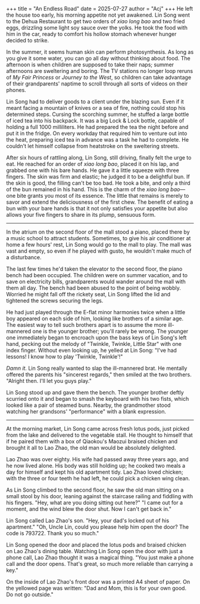 +++
title = "An Endless Road"
date = 2025-07-27
author = "Acj"
+++
He left the house too early, his morning appetite not yet awakened. Lin Song went to the Dehua Restaurant to get two orders of *xiao long bao* and two fried eggs, drizzling some light soy sauce over the yolks. He took the food with him in the car, ready to comfort his hollow stomach whenever hunger decided to strike.

In the summer, it seems human skin can perform photosynthesis. As long as you give it some water, you can go all day without thinking about food. The afternoon is when children are supposed to take their naps; summer afternoons are sweltering and boring. The TV stations no longer loop reruns of *My Fair Princess* or *Journey to the West*, so children can take advantage of their grandparents' naptime to scroll through all sorts of videos on their phones.

Lin Song had to deliver goods to a client under the blazing sun. Even if it meant facing a mountain of knives or a sea of fire, nothing could stop his determined steps. Cursing the scorching summer, he stuffed a large bottle of iced tea into his backpack. It was a big Lock & Lock bottle, capable of holding a full 1000 milliliters. He had prepared the tea the night before and put it in the fridge. On every workday that required him to venture out into the heat, preparing iced tea in advance was a task he had to complete. He couldn't let himself collapse from heatstroke on the sweltering streets.

After six hours of rattling along, Lin Song, still driving, finally felt the urge to eat. He reached for an order of *xiao long bao*, placed it on his lap, and grabbed one with his bare hands. He gave it a little squeeze with three fingers. The skin was firm and elastic; he judged it to be a delightful bun. If the skin is good, the filling can't be too bad. He took a bite, and only a third of the bun remained in his hand. This is the charm of the *xiao long bao*—one bite grants you most of its essence. The little that remains is merely to savor and extend the deliciousness of the first chew. The benefit of eating a bun with your bare hands is that it not only satisfies your appetite but also allows your five fingers to share in its plump, sensuous form.

***

In the atrium on the second floor of the mall stood a piano, placed there by a music school to attract students. Sometimes, to give his air conditioner at home a few hours' rest, Lin Song would go to the mall to play. The mall was vast and empty, so even if he played with gusto, he wouldn't make much of a disturbance.

The last few times he'd taken the elevator to the second floor, the piano bench had been occupied. The children were on summer vacation, and to save on electricity bills, grandparents would wander around the mall with them all day. The bench had been abused to the point of being wobbly. Worried he might fall off the rickety seat, Lin Song lifted the lid and tightened the screws securing the legs.

He had just played through the E-flat minor harmonies twice when a little boy appeared on each side of him, looking like brothers of a similar age. The easiest way to tell such brothers apart is to assume the more ill-mannered one is the younger brother; you'll rarely be wrong. The younger one immediately began to encroach upon the bass keys of Lin Song's left hand, pecking out the melody of "Twinkle, Twinkle, Little Star" with one index finger. Without even looking up, he yelled at Lin Song:
"I've had lessons! I know how to play 'Twinkle, Twinkle'!"

*Damn it.* Lin Song really wanted to slap the ill-mannered brat. He mentally offered the parents his "sincerest regards," then smiled at the two brothers.
"Alright then. I'll let you guys play."

Lin Song stood up and gave them the bench. The younger brother deftly scurried onto it and began to smash the keyboard with his two fists, which looked like a pair of steamed buns. Nearby, the grandmother stood watching her grandsons' "performance" with a blank expression.

***

At the morning market, Lin Song came across fresh lotus pods, just picked from the lake and delivered to the vegetable stall. He thought to himself that if he paired them with a box of Qiaokou's Maozui braised chicken and brought it all to Lao Zhao, the old man would be absolutely delighted.

Lao Zhao was over eighty. His wife had passed away three years ago, and he now lived alone. His body was still holding up; he cooked two meals a day for himself and kept his old apartment tidy. Lao Zhao loved chicken; with the three or four teeth he had left, he could pick a chicken wing clean.

As Lin Song climbed to the second floor, he saw the old man sitting on a small stool by his door, leaning against the staircase railing and fiddling with his fingers.
"Hey, what are you doing sitting out here?"
"I came out for a moment, and the wind blew the door shut. Now I can't get back in."

Lin Song called Lao Zhao's son.
"Hey, your dad's locked out of his apartment."
"Oh, Uncle Lin, could you please help him open the door? The code is 793722. Thank you so much."

Lin Song opened the door and placed the lotus pods and braised chicken on Lao Zhao's dining table. Watching Lin Song open the door with just a phone call, Lao Zhao thought it was a magical thing.
"You just make a phone call and the door opens. That's great, so much more reliable than carrying a key."

On the inside of Lao Zhao's front door was a printed A4 sheet of paper. On the yellowed page was written: "Dad and Mom, this is for your own good. Do not go outside."
